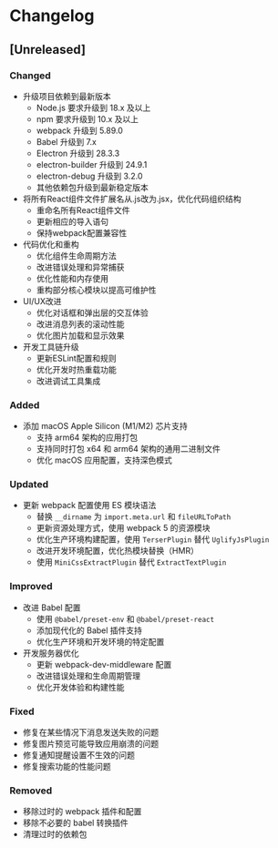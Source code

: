# Changelog

## [Unreleased]

### Changed
- 升级项目依赖到最新版本
  - Node.js 要求升级到 18.x 及以上
  - npm 要求升级到 10.x 及以上
  - webpack 升级到 5.89.0
  - Babel 升级到 7.x
  - Electron 升级到 28.3.3
  - electron-builder 升级到 24.9.1
  - electron-debug 升级到 3.2.0
  - 其他依赖包升级到最新稳定版本
- 将所有React组件文件扩展名从.js改为.jsx，优化代码组织结构
  - 重命名所有React组件文件
  - 更新相应的导入语句
  - 保持webpack配置兼容性
- 代码优化和重构
  - 优化组件生命周期方法
  - 改进错误处理和异常捕获
  - 优化性能和内存使用
  - 重构部分核心模块以提高可维护性
- UI/UX改进
  - 优化对话框和弹出层的交互体验
  - 改进消息列表的滚动性能
  - 优化图片加载和显示效果
- 开发工具链升级
  - 更新ESLint配置和规则
  - 优化开发时热重载功能
  - 改进调试工具集成

### Added
- 添加 macOS Apple Silicon (M1/M2) 芯片支持
  - 支持 arm64 架构的应用打包
  - 支持同时打包 x64 和 arm64 架构的通用二进制文件
  - 优化 macOS 应用配置，支持深色模式

### Updated
- 更新 webpack 配置使用 ES 模块语法
  - 替换 `__dirname` 为 `import.meta.url` 和 `fileURLToPath`
  - 更新资源处理方式，使用 webpack 5 的资源模块
  - 优化生产环境构建配置，使用 `TerserPlugin` 替代 `UglifyJsPlugin`
  - 改进开发环境配置，优化热模块替换（HMR）
  - 使用 `MiniCssExtractPlugin` 替代 `ExtractTextPlugin`

### Improved
- 改进 Babel 配置
  - 使用 `@babel/preset-env` 和 `@babel/preset-react`
  - 添加现代化的 Babel 插件支持
  - 优化生产环境和开发环境的特定配置
- 开发服务器优化
  - 更新 webpack-dev-middleware 配置
  - 改进错误处理和生命周期管理
  - 优化开发体验和构建性能

### Fixed
- 修复在某些情况下消息发送失败的问题
- 修复图片预览可能导致应用崩溃的问题
- 修复通知提醒设置不生效的问题
- 修复搜索功能的性能问题

### Removed
- 移除过时的 webpack 插件和配置
- 移除不必要的 babel 转换插件
- 清理过时的依赖包
